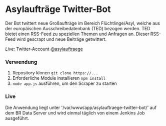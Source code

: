 # Asylaufträge Twitter-Bot
Der Bot twittert neue Großaufträge im Bereich Flüchtlinge/Asyl, welche aus der europäischen Ausschreibedatenbank (TED) bezogen werden. TED bietet einen RSS-Feed zu speziellen Themen und Anfragen an. Dieser RSS-Feed wird gescrapt und neue Beiträge getwittert.

*Live:* Twitter-Account [@asylauftraege](https://twitter.com/asylauftraege)

### Verwendung
1. Repository klonen `git clone https://...`
2. Erforderliche Module installieren `npm install`
3. `node app.js` ausführen, um den Scraper zu starten

### Live
Die Anwendung liegt unter '/var/www/app/asylauftraege-twitter-bot/' auf dem BR Data Server und wird einmal täglich von einem Jenkins Job ausgeführt.
